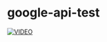# google-api-test

[![VIDEO](https://img.youtube.com/vi/3QY9hLQk3H4/0.jpg)](https://www.youtube.com/watch?v=3QY9hLQk3H4)
